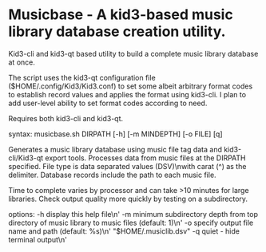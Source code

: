 # Musicbase - A kid3-based music library database creation utility.

Kid3-cli and kid3-qt based utility to build a complete music library database at once. 

The script uses the kid3-qt configuration file ($HOME/.config/Kid3/Kid3.conf) to set some albeit arbitrary format codes to establish record values and applies the format using kid3-cli. I plan to add user-level ability to set format codes according to need.

Requires both kid3-cli and kid3-qt.

syntax: musicbase.sh DIRPATH [-h] [-m MINDEPTH] [-o FILE] [q]

Generates a music library database using music file tag data and kid3-cli/Kid3-qt export tools.
Processes data from music files at the DIRPATH specified. File type is data separated values (DSV)\nwith carat (^) as the delimiter. Database records include the path to each music file.

Time to complete varies by processor and can take >10 minutes for large libraries. Check
output quality more quickly by testing on a subdirectory.

options:
 -h display this help file\n'
 -m minimum subdirectory depth from top directory of music library to music files (default: 1)\n'
 -o specify output file name and path (default: %s)\n' "\$HOME/.musiclib.dsv"
 -q quiet - hide terminal output\n'
